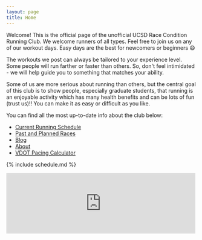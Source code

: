 ```yaml
---
layout: page
title: Home
---
```



Welcome! This is the official page of the unofficial UCSD Race Condition Running
Club. We welcome runners of all types. Feel free to join us on any of our
workout days. Easy days are the best for newcomers or beginners 😄

The workouts we post can always be tailored to your experience level. Some
people will run farther or faster than others. So, don't feel intimidated - we
will help guide you to something that matches your ability.

Some of us are more serious about running than others, but the central goal of
this club is to show people, especially graduate students, that running is an
enjoyable activity which has many health benefits and can be lots of fun
(trust us)!! You can make it as easy or difficult as you like.

You can find all the most up-to-date info about the club below:

- [Current Running Schedule](/schedule/)
- [Past and Planned Races](/events/)
- [Blog](/blog/)
- [About](/about/)
- [VDOT Pacing Calculator](https://vdot.blanco.io)


{% include schedule.md %}


<div class="overflow-scroll">
    <iframe allowtransparency frameborder='0' height='160' scrolling='no' src='https://www.strava.com/clubs/1066878/latest-rides/d19c8eb5ec7c26210938c87183dbacbc7534711e?show_rides=false' width='500'></iframe>

</div>
